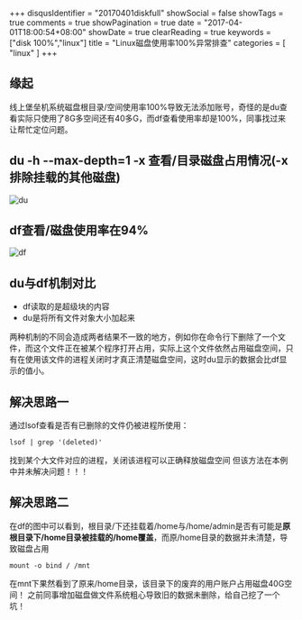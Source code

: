 +++
disqusIdentifier = "20170401diskfull"
showSocial = false
showTags = true
comments = true
showPagination = true
date = "2017-04-01T18:00:54+08:00"
showDate = true
clearReading = true
keywords = ["disk 100%","linux"]
title = "Linux磁盘使用率100%异常排查"
categories = [ "linux" ]
+++

<!--more-->

## 缘起

线上堡垒机系统磁盘根目录/空间使用率100%导致无法添加账号，奇怪的是du查看实际只使用了8G多空间还有40多G，而df查看使用率却是100%，同事找过来让帮忙定位问题。

## du -h --max-depth=1 -x 查看/目录磁盘占用情况(-x排除挂载的其他磁盘)
![du](https://i.imgur.com/OZmT6xt.png)
## df查看/磁盘使用率在94%
![df](https://i.imgur.com/8xA5AWA.png)

## du与df机制对比

- df读取的是超级块的内容
- du是将所有文件对象大小加起来

两种机制的不同会造成两者结果不一致的地方，例如你在命令行下删除了一个文件，而这个文件正在被某个程序打开占用，实际上这个文件依然占用磁盘空间，只有在使用该文件的进程关闭时才真正清楚磁盘空间，这时du显示的数据会比df显示的值小。

## 解决思路一

通过lsof查看是否有已删除的文件仍被进程所使用：

```lsof | grep '(deleted)'```

找到某个大文件对应的进程，关闭该进程可以正确释放磁盘空间
但该方法在本例中并未解决问题！！！

## 解决思路二

在df的图中可以看到，根目录/下还挂载着/home与/home/admin是否有可能是**原根目录下/home目录被挂载的/home覆盖**，而原/home目录的数据并未清楚，导致磁盘占用

```mount -o bind / /mnt```

在mnt下果然看到了原来/home目录，该目录下的废弃的用户账户占用磁盘40G空间！ 之前同事增加磁盘做文件系统粗心导致旧的数据未删除，给自己挖了一个坑！
